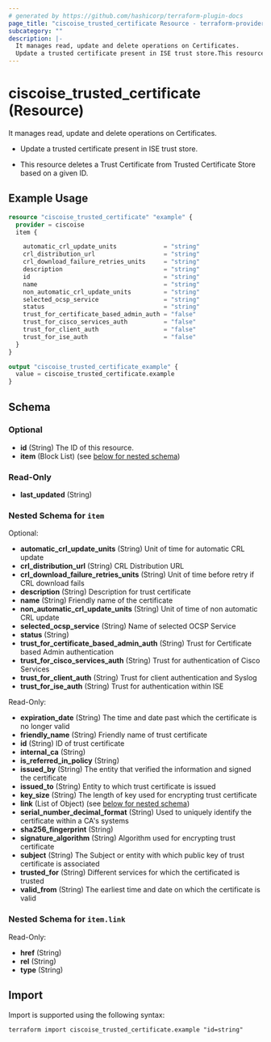 ```yaml
---
# generated by https://github.com/hashicorp/terraform-plugin-docs
page_title: "ciscoise_trusted_certificate Resource - terraform-provider-ciscoise"
subcategory: ""
description: |-
  It manages read, update and delete operations on Certificates.
  Update a trusted certificate present in ISE trust store.This resource deletes a Trust Certificate from Trusted Certificate Store based on a given ID.
---
```


# ciscoise_trusted_certificate (Resource)

It manages read, update and delete operations on Certificates.

- Update a trusted certificate present in ISE trust store.


- This resource deletes a Trust Certificate from Trusted Certificate Store based on a given ID.

## Example Usage

```terraform
resource "ciscoise_trusted_certificate" "example" {
  provider = ciscoise
  item {

    automatic_crl_update_units             = "string"
    crl_distribution_url                   = "string"
    crl_download_failure_retries_units     = "string"
    description                            = "string"
    id                                     = "string"
    name                                   = "string"
    non_automatic_crl_update_units         = "string"
    selected_ocsp_service                  = "string"
    status                                 = "string"
    trust_for_certificate_based_admin_auth = "false"
    trust_for_cisco_services_auth          = "false"
    trust_for_client_auth                  = "false"
    trust_for_ise_auth                     = "false"
  }
}

output "ciscoise_trusted_certificate_example" {
  value = ciscoise_trusted_certificate.example
}
```

<!-- schema generated by tfplugindocs -->
## Schema

### Optional

- **id** (String) The ID of this resource.
- **item** (Block List) (see [below for nested schema](#nestedblock--item))

### Read-Only

- **last_updated** (String)

<a id="nestedblock--item"></a>
### Nested Schema for `item`

Optional:

- **automatic_crl_update_units** (String) Unit of time for automatic CRL update
- **crl_distribution_url** (String) CRL Distribution URL
- **crl_download_failure_retries_units** (String) Unit of time before retry if CRL download fails
- **description** (String) Description for trust certificate
- **name** (String) Friendly name of the certificate
- **non_automatic_crl_update_units** (String) Unit of time of non automatic CRL update
- **selected_ocsp_service** (String) Name of selected OCSP Service
- **status** (String)
- **trust_for_certificate_based_admin_auth** (String) Trust for Certificate based Admin authentication
- **trust_for_cisco_services_auth** (String) Trust for authentication of Cisco Services
- **trust_for_client_auth** (String) Trust for client authentication and Syslog
- **trust_for_ise_auth** (String) Trust for authentication within ISE

Read-Only:

- **expiration_date** (String) The time and date past which the certificate is no longer valid
- **friendly_name** (String) Friendly name of trust certificate
- **id** (String) ID of trust certificate
- **internal_ca** (String)
- **is_referred_in_policy** (String)
- **issued_by** (String) The entity that verified the information and signed the certificate
- **issued_to** (String) Entity to which trust certificate is issued
- **key_size** (String) The length of key used for encrypting trust certificate
- **link** (List of Object) (see [below for nested schema](#nestedatt--item--link))
- **serial_number_decimal_format** (String) Used to uniquely identify the certificate within a CA's systems
- **sha256_fingerprint** (String)
- **signature_algorithm** (String) Algorithm used for encrypting trust certificate
- **subject** (String) The Subject or entity with which public key of trust certificate is associated
- **trusted_for** (String) Different services for which the certificated is trusted
- **valid_from** (String) The earliest time and date on which the certificate is valid

<a id="nestedatt--item--link"></a>
### Nested Schema for `item.link`

Read-Only:

- **href** (String)
- **rel** (String)
- **type** (String)

## Import

Import is supported using the following syntax:

```shell
terraform import ciscoise_trusted_certificate.example "id=string"
```

